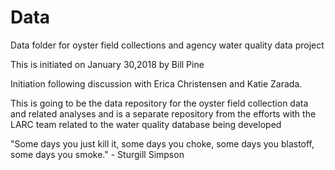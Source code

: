 # Data
Data folder for oyster field collections and agency water quality data project

This is initiated on January 30,2018 by Bill Pine 

Initiation following discussion with Erica Christensen and Katie Zarada.

This is going to be the data repository for the oyster field collection data and related analyses and is a separate repository from the efforts with the LARC team related to the water quality database being developed

"Some days you just kill it, some days you choke, some days you blastoff, some days you smoke." - Sturgill Simpson
